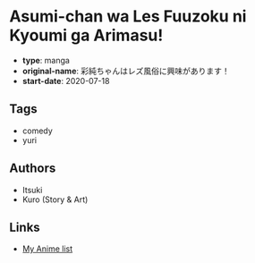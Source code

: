 # Asumi-chan wa Les Fuuzoku ni Kyoumi ga Arimasu!

-   **type**: manga
-   **original-name**: 彩純ちゃんはレズ風俗に興味があります！
-   **start-date**: 2020-07-18

## Tags

-   comedy
-   yuri

## Authors

-   Itsuki
-   Kuro (Story & Art)

## Links

-   [My Anime list](https://myanimelist.net/manga/130126/Asumi-chan_wa_Les_Fuuzoku_ni_Kyoumi_ga_Arimasu)
